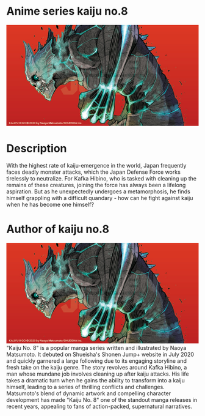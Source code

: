 # Anime series kaiju no.8
![alt text!](kaiju.jpg)

# Description
With the highest rate of kaiju-emergence in the world, Japan frequently faces deadly monster attacks, which the Japan Defense Force works tirelessly to neutralize. For Kafka Hibino, who is tasked with cleaning up the remains of these creatures, joining the force has always been a lifelong aspiration. But as he unexpectedly undergoes a metamorphosis, he finds himself grappling with a difficult quandary - how can he fight against kaiju when he has become one himself?

# Author of kaiju no.8 
![alt text!](kaiju.jpg)
"Kaiju No. 8" is a popular manga series written and illustrated by Naoya Matsumoto. It debuted on Shueisha's Shonen Jump+ website in July 2020 and quickly garnered a large following due to its engaging storyline and fresh take on the kaiju genre. The story revolves around Kafka Hibino, a man whose mundane job involves cleaning up after kaiju attacks. His life takes a dramatic turn when he gains the ability to transform into a kaiju himself, leading to a series of thrilling conflicts and challenges. Matsumoto's blend of dynamic artwork and compelling character development has made "Kaiju No. 8" one of the standout manga releases in recent years, appealing to fans of action-packed, supernatural narratives.
